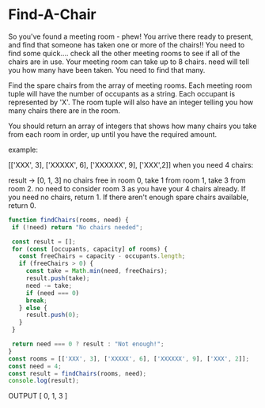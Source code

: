 # Find-A-Chair

So you've found a meeting room - phew! You arrive there ready to present, and find that someone has taken one or more of the chairs!! You need to find some quick.... check all the other meeting rooms to see if all of the chairs are in use. Your meeting room can take up to 8 chairs. need will tell you how many have been taken. You need to find that many.

Find the spare chairs from the array of meeting rooms. Each meeting room tuple will have the number of occupants as a string. Each occupant is represented by 'X'. The room tuple will also have an integer telling you how many chairs there are in the room.

You should return an array of integers that shows how many chairs you take from each room in order, up until you have the required amount.

example:

[['XXX', 3], ['XXXXX', 6], ['XXXXXX', 9], ['XXX',2]] when you need 4 chairs:

result -> [0, 1, 3] 
no chairs free in room 0, take 1 from room 1, take 3 from room 2. no need to consider room 3 as you have your 4 chairs already.
If you need no chairs, return 1. If there aren't enough spare chairs available, return 0.

>>
 ```javascript
function findChairs(rooms, need) {
  if (!need) return "No chairs needed"; 

  const result = [];
  for (const [occupants, capacity] of rooms) {
    const freeChairs = capacity - occupants.length;
    if (freeChairs > 0) {
      const take = Math.min(need, freeChairs);
      result.push(take);
      need -= take; 
      if (need === 0) 
      break;
    } else {
      result.push(0);
    }
  }

  return need === 0 ? result : "Not enough!"; 
}
const rooms = [['XXX', 3], ['XXXXX', 6], ['XXXXXX', 9], ['XXX', 2]];
const need = 4;
const result = findChairs(rooms, need);
console.log(result); 

 ```

OUTPUT
[ 0, 1, 3 ]
